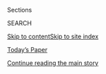 <div id="app">

<div>

<div class="NYTAppHideMasthead css-1r6wvpq e1suatyy0">

<div class="section css-ui9rw0 e1suatyy2">

<div class="css-eph4ug er09x8g0">

<div class="css-6n7j50">

</div>

<span class="css-1dv1kvn">Sections</span>

<div class="css-10488qs">

<span class="css-1dv1kvn">SEARCH</span>

</div>

[Skip to content](#site-content)[Skip to site
index](#site-index)

</div>

<div class="css-10698na e1huz5gh0">

</div>

</div>

<div id="masthead-bar-one" class="section hasLinks css-15hmgas e1csuq9d3">

<div class="css-uqyvli e1csuq9d0">

</div>

<div class="css-1uqjmks e1csuq9d1">

</div>

<div class="css-9e9ivx">

[](https://myaccount.nytimes3xbfgragh.onion/auth/login?response_type=cookie&client_id=vi)

</div>

<div class="css-1bvtpon e1csuq9d2">

[Today’s Paper](https://www.nytimes3xbfgragh.onion/section/todayspaper)

</div>

</div>

</div>

</div>

<div data-aria-hidden="false">

<div id="site-content" data-role="main">

<div id="top-wrapper" class="css-15p45cc eaca97t0" type="top">

<div id="top-slug" class="css-19x0jxb eaca97t1" hidden="">

Advertisement

</div>

[Continue reading the main
story](#after-top)

<div class="ad top-wrapper" style="text-align:center;height:100%;display:block;min-height:90px">

<div id="top" class="place-ad" data-position="top" data-size-key="top">

</div>

</div>

<div id="after-top">

</div>

</div>

<div id="byline" class="section css-15h4p1b e9abtgs0">

<div class="css-1j21atc e1svk9qx1">

<div class="css-nfcc9b e1svk9qx3">

<div class="css-cnx41t">

![Portrait of Matthew
Bloch](https://static01.graylady3jvrrxbe.onion/images/2018/06/14/multimedia/author-matthew-bloch/author-matthew-bloch-thumbLarge.jpg)

</div>

<div class="css-vl9dhg e1svk9qx5">

<div class="css-1nrhkj6 e1svk9qx6">

# Matthew Bloch

</div>

## <span>Recent and archived work by Matthew Bloch for The New York Times</span>

</div>

</div>

</div>

<div>

<div id="mid1-wrapper" class="css-1mn4oms eaca97t0" type="rank">

<div id="mid1-slug" class="css-1tag3rd eaca97t1">

Advertisement

</div>

[Continue reading the main
story](#after-mid1)

<div id="mid1" class="ad mid1-wrapper" style="text-align:center;height:100%;display:block">

</div>

<div id="after-mid1">

</div>

</div>

</div>

<div class="css-185go5a e1o5byef0">

<div class="css-15cbhtu">

  - [Latest](#stream-panel)
  - <span class="css-6n7j50">Search</span>
    <div class="control">
    <div class="label-container css-1dv1kvn">
    Search
    </div>
    <div class="css-wm4t3d">
    **<span id="clear-search-input" class="css-1dv1kvn">Clear this text
    input</span>
    </div>
    </div>
    <span class="css-1iovbfw"></span>

<div id="stream-panel" class="section css-8msx5b e1jz0cab1">

<div class="css-13mho3u">

1.  
    
    <div class="css-1cp3ece">
    
    <div class="css-1l4spti">
    
    [](/interactive/2020/08/22/us/laura-marco-storm-map-tracker.html)
    
    <div class="css-79elbk">
    
    ![](https://static01.graylady3jvrrxbe.onion/images/2020/08/22/us/laura-marco-storm-map-tracker-1598448199210/laura-marco-storm-map-tracker-1598448199210-thumbWide-v5.png?quality=75&auto=webp&disable=upscale)
    
    </div>
    
    ## Map: Tracking Hurricane Laura’s Path
    
    Maps showing Hurricane Laura’s path, storm surge and rainfall.
    
    <div class="css-1nqbnmb ea5icrr0">
    
    By <span class="css-1n7hynb">Matthew
    Bloch</span>
    
    </div>
    
    </div>
    
    <div class="css-1lc2l26 e1xfvim33">
    
    </div>
    
    </div>

2.  
    
    <div class="css-1cp3ece">
    
    <div class="css-1l4spti">
    
    [](/interactive/2020/08/20/us/california-wildfire-maps.html)
    
    <div class="css-79elbk">
    
    ![](https://static01.graylady3jvrrxbe.onion/images/2020/08/20/us/california-wildfire-maps-1597953721571/california-wildfire-maps-1597953721571-thumbWide-v2.png?quality=75&auto=webp&disable=upscale)
    
    </div>
    
    ## California Fires Map Tracker
    
    Maps showing the extents of the major fires in Northern California.
    
    <div class="css-1nqbnmb ea5icrr0">
    
    By <span class="css-1n7hynb">Matthew Bloch, Nicholas Bogel-Burroughs
    <span>and</span> Giulia McDonnell Nieto del
    Rio</span>
    
    </div>
    
    </div>
    
    <div class="css-1lc2l26 e1xfvim33">
    
    </div>
    
    </div>

3.  
    
    <div class="css-1cp3ece">
    
    <div class="css-1l4spti">
    
    [](/interactive/2020/07/31/us/hurricane-isaias-tracker-map.html)
    
    <div class="css-79elbk">
    
    ![](https://static01.graylady3jvrrxbe.onion/images/2020/07/31/us/hurricane-isaias-tracker-map-promo-1596209917104/hurricane-isaias-tracker-map-promo-1596209917104-thumbWide-v10.jpg?quality=75&auto=webp&disable=upscale)
    
    </div>
    
    ## Isaias Tracking Map
    
    Follow the storm’s path as it moves north along the Atlantic Coast.
    
    <div class="css-1nqbnmb ea5icrr0">
    
    By <span class="css-1n7hynb">Matthew
    Bloch</span>
    
    </div>
    
    </div>
    
    <div class="css-1lc2l26 e1xfvim33">
    
    </div>
    
    </div>

4.  
    
    <div class="css-1cp3ece">
    
    <div class="css-1l4spti">
    
    [](/interactive/2020/07/25/us/hurricane-hanna-tracker-map.html)
    
    <div class="css-79elbk">
    
    ![](https://static01.graylady3jvrrxbe.onion/images/2020/07/25/us/hurricane-hanna-tracker-map-promo-1595693859974/hurricane-hanna-tracker-map-promo-1595693859974-thumbWide-v4.jpg?quality=75&auto=webp&disable=upscale)
    
    </div>
    
    ## Live Hurricane Hanna Tracking Map
    
    The storm made landfall Saturday afternoon on the southern coast of
    Texas.
    
    <div class="css-1nqbnmb ea5icrr0">
    
    By <span class="css-1n7hynb">Matthew
    Bloch</span>
    
    </div>
    
    </div>
    
    <div class="css-1lc2l26 e1xfvim33">
    
    </div>
    
    </div>

5.  
    
    <div class="css-1cp3ece">
    
    <div class="css-1l4spti">
    
    [](/interactive/2020/03/03/us/elections/precinct-map-virginia-primary.html)
    
    <div class="css-79elbk">
    
    ![](https://static01.graylady3jvrrxbe.onion/images/2020/03/02/us/politics/supertuesday-virginia-precinctmap-3x2/supertuesday-virginia-precinctmap-3x2-thumbWide.jpg?quality=75&auto=webp&disable=upscale)
    
    </div>
    
    ## Results: The Most Detailed Map of the Virginia Democratic Primary
    
    <div class="css-1nqbnmb ea5icrr0">
    
    By <span class="css-1n7hynb">Charlie Smart, Denise Lu, Matthew Bloch
    <span>and</span> Miles
    Watkins</span>
    
    </div>
    
    </div>
    
    <div class="css-1lc2l26 e1xfvim33">
    
    </div>
    
    </div>

6.  
    
    <div class="css-1cp3ece">
    
    <div class="css-1l4spti">
    
    [](/interactive/2020/03/03/us/elections/precinct-map-north-carolina-primary.html)
    
    <div class="css-79elbk">
    
    ![](https://static01.graylady3jvrrxbe.onion/images/2020/03/02/us/politics/supertuesday-north-carolina-precinctmap-3x2/supertuesday-north-carolina-precinctmap-3x2-thumbWide.jpg?quality=75&auto=webp&disable=upscale)
    
    </div>
    
    ## Results: The Most Detailed Map of the North Carolina Democratic Primary
    
    <div class="css-1nqbnmb ea5icrr0">
    
    By <span class="css-1n7hynb">Charlie Smart, Denise Lu, Matthew Bloch
    <span>and</span> Miles
    Watkins</span>
    
    </div>
    
    </div>
    
    <div class="css-1lc2l26 e1xfvim33">
    
    </div>
    
    </div>

7.  
    
    <div class="css-1cp3ece">
    
    <div class="css-1l4spti">
    
    [](/interactive/2020/03/03/us/elections/precinct-map-minnesota-primary.html)
    
    <div class="css-79elbk">
    
    ![](https://static01.graylady3jvrrxbe.onion/images/2020/03/02/us/politics/supertuesday-minnesota-precinctmap-3x2/supertuesday-minnesota-precinctmap-3x2-thumbWide.jpg?quality=75&auto=webp&disable=upscale)
    
    </div>
    
    ## Results: The Most Detailed Map of the Minnesota Democratic Primary
    
    <div class="css-1nqbnmb ea5icrr0">
    
    By <span class="css-1n7hynb">Charlie Smart, Denise Lu, Matthew
    Bloch, Ben Smithgall <span>and</span> Quoctrung
    Bui</span>
    
    </div>
    
    </div>
    
    <div class="css-1lc2l26 e1xfvim33">
    
    </div>
    
    </div>

8.  
    
    <div class="css-1cp3ece">
    
    <div class="css-1l4spti">
    
    [](/interactive/2020/02/29/us/elections/results-south-carolina-primary-precinct-map.html)
    
    <div class="css-79elbk">
    
    ![](https://static01.graylady3jvrrxbe.onion/images/2020/02/29/multimedia/sc-precinctmap-3x2/sc-precinctmap-3x2-thumbWide.jpg?quality=75&auto=webp&disable=upscale)
    
    </div>
    
    ## Results: The Most Detailed Map of the South Carolina Democratic Primary
    
    <div class="css-1nqbnmb ea5icrr0">
    
    By <span class="css-1n7hynb">Charlie Smart, Denise Lu, Matthew Bloch
    <span>and</span> Miles
    Watkins</span>
    
    </div>
    
    </div>
    
    <div class="css-1lc2l26 e1xfvim33">
    
    </div>
    
    </div>

9.  
    
    <div class="css-1cp3ece">
    
    <div class="css-1l4spti">
    
    [](/interactive/2020/03/17/us/elections/precinct-map-florida-primary.html)
    
    <div class="css-79elbk">
    
    ![](https://static01.graylady3jvrrxbe.onion/images/2020/03/17/us/politics/florida-precinctmap/florida-precinctmap-thumbWide.jpg?quality=75&auto=webp&disable=upscale)
    
    </div>
    
    ## Results: The Most Detailed Map of the Florida Democratic Primary
    
    <div class="css-1nqbnmb ea5icrr0">
    
    By <span class="css-1n7hynb">Charlie Smart, Denise Lu, Matthew
    Bloch, Ben Smithgall <span>and</span> Miles
    Watkins</span>
    
    </div>
    
    </div>
    
    <div class="css-1lc2l26 e1xfvim33">
    
    </div>
    
    </div>

10. 
    
    <div class="css-1cp3ece">
    
    <div class="css-1l4spti">
    
    [](/interactive/2020/02/22/us/elections/results-nevada-caucus-precinct-map.html)
    
    <div class="css-79elbk">
    
    ![](https://static01.graylady3jvrrxbe.onion/images/2020/02/22/multimedia/nevada-precinct-map/nevada-precinct-map-thumbWide.jpg?quality=75&auto=webp&disable=upscale)
    
    </div>
    
    ## Results: The Most Detailed Map of the Nevada Democratic Caucus
    
    <div class="css-1nqbnmb ea5icrr0">
    
    By <span class="css-1n7hynb">Charlie Smart, Denise Lu, Matthew Bloch
    <span>and</span> Miles Watkins</span>
    
    </div>
    
    </div>
    
    <div class="css-1lc2l26 e1xfvim33">
    
    </div>
    
    </div>

<div class="css-13mho3u">

<div class="css-1t62hi8">

<div class="css-1stvaey">

Show
More

<div>

<div style="border:0;clip:rect(0 0 0 0);height:1px;margin:-1px;overflow:hidden;white-space:nowrap;padding:0;width:1px;position:absolute" data-role="log" data-aria-live="assertive">

</div>

<div style="border:0;clip:rect(0 0 0 0);height:1px;margin:-1px;overflow:hidden;white-space:nowrap;padding:0;width:1px;position:absolute" data-role="log" data-aria-live="assertive">

</div>

<div style="border:0;clip:rect(0 0 0 0);height:1px;margin:-1px;overflow:hidden;white-space:nowrap;padding:0;width:1px;position:absolute" data-role="log" data-aria-live="polite">

</div>

<div style="border:0;clip:rect(0 0 0 0);height:1px;margin:-1px;overflow:hidden;white-space:nowrap;padding:0;width:1px;position:absolute" data-role="log" data-aria-live="polite">

</div>

</div>

</div>

</div>

</div>

</div>

<div class="css-g6hk37 supplemental">

<div id="mid2-wrapper" class="css-10wkyv7 eaca97t0" type="lede">

<div id="mid2-slug" class="css-1tag3rd eaca97t1">

Advertisement

</div>

[Continue reading the main
story](#after-mid2)

<div id="mid2" class="ad mid2-wrapper" style="text-align:center;height:100%;display:block;min-height:250px">

</div>

<div id="after-mid2">

</div>

</div>

</div>

</div>

</div>

</div>

</div>

</div>

## Site Index

<div>

</div>

## Site Information Navigation

  - [© <span>2020</span> <span>The New York Times
    Company</span>](https://help.nytimes3xbfgragh.onion/hc/en-us/articles/115014792127-Copyright-notice)

<!-- end list -->

  - [NYTCo](https://www.nytco.com/)
  - [Contact
    Us](https://help.nytimes3xbfgragh.onion/hc/en-us/articles/115015385887-Contact-Us)
  - [Work with us](https://www.nytco.com/careers/)
  - [Advertise](https://nytmediakit.com/)
  - [T Brand Studio](http://www.tbrandstudio.com/)
  - [Your Ad
    Choices](https://www.nytimes3xbfgragh.onion/privacy/cookie-policy#how-do-i-manage-trackers)
  - [Privacy](https://www.nytimes3xbfgragh.onion/privacy)
  - [Terms of
    Service](https://help.nytimes3xbfgragh.onion/hc/en-us/articles/115014893428-Terms-of-service)
  - [Terms of
    Sale](https://help.nytimes3xbfgragh.onion/hc/en-us/articles/115014893968-Terms-of-sale)
  - [Site
    Map](https://spiderbites.nytimes3xbfgragh.onion)
  - [Help](https://help.nytimes3xbfgragh.onion/hc/en-us)
  - [Subscriptions](https://www.nytimes3xbfgragh.onion/subscription?campaignId=37WXW)

</div>

</div>
